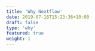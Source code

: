 ```yaml
---
title: 'Why Nextflow'
date: 2019-07-16T15:23:36+10:00
draft: false
type: 'why'
featured: true
weight: 1
---
```

